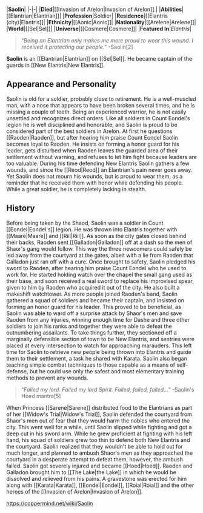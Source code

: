 |**Saolin**|
|-|-|
|**Died**|[[Invasion of Arelon\|Invasion of Arelon]].|
|**Abilities**|[[Elantrian\|Elantrian]]|
|**Profession**|Soldier|
|**Residence**|[[Elantris (city)\|Elantris]]|
|**Ethnicity**|[[Aonic\|Aonic]]|
|**Nationality**|[[Arelene\|Arelene]]|
|**World**|[[Sel\|Sel]]|
|**Universe**|[[Cosmere\|Cosmere]]|
|**Featured In**|*Elantris*|

>“*Being an Elantrian only makes me more proud to wear this wound. I received it protecting our people.*”
\-Saolin[2]


**Saolin** is an [[Elantrian\|Elantrian]] on [[Sel\|Sel]]. He became captain of the guards in [[New Elantris\|New Elantris]].

## Appearance and Personality
Saolin is old for a soldier, probably close to retirement. He is a well-muscled man, with a nose that appears to have been broken several times, and he is missing a couple of teeth.
Being an experienced warrior, he is not easily unsettled and recognizes direct orders. Like all soldiers in Count Eondel's legion he is well disciplined and honorable, and Saolin is proud to be considered part of the best soldiers in Arelon. At first he questions [[Raoden\|Raoden]], but after hearing him praise Count Eondel Saolin becomes loyal to Raoden. He insists on forming a honor guard for his leader, gets disturbed when Raoden leaves the guarded area of their settlement without warning, and refuses to let him fight because leaders are too valuable.
During his time defending New Elantris Saolin gathers a few wounds, and since the [[Reod\|Reod]] an Elantrian's pain never goes away. Yet Saolin does not mourn his wounds, but is proud to wear them, as a reminder that he received them with honor while defending his people. While a great soldier, he is completely lacking in stealth.

## History
Before being taken by the Shaod, Saolin was a soldier in Count [[Eondel\|Eondel's]] legion.
He was thrown into Elantris together with [[Maare\|Maare]] and [[Riil\|Riil]]. As soon as the city gates closed behind their backs, Raoden sent [[Galladon\|Galladon]] off at a dash so the men of Shaor's gang would follow. This way the three newcomers could safely be led away from the courtyard at the gates, albeit with a lie from Raoden that Galladon just ran off with a cure.
Once brought to safety, Saolin pledged his sword to Raoden, after hearing him praise Count Eondel who he used to work for. He started holding watch over the chapel the small gang used as their base, and soon received a real sword to replace his improvised spear, given to him by Raoden who acquired it out of the city. He also built a makeshift watchtower.
As more people joined Raoden's band, Saolin gathered a squad of soldiers and became their captain, and insisted on forming an honor guard for his leader. This proved to be beneficial, as Saolin was able to ward off a surprise attack by Shaor's men and save Raoden from any injuries, winning enough time for Dashe and three other soldiers to join his ranks and together they were able to defeat the outnumbering assailants.
To take things further, they sectioned off a marginally defensible section of town to be New Elantris, and sentries were placed at every intersection to watch for approaching marauders. This left time for Saolin to retrieve new people being thrown into Elantris and guide them to their settlement, a task he shared with Karata. Saolin also began teaching simple combat techniques to those capable as a means of self-defense, but he could use only the safest and most elementary training methods to prevent any wounds.

>“*Failed my lord. Failed my lord Spirit. Failed, failed, failed...*”
\-Saolin's Hoed mantra[5]

When Princess [[Sarene\|Sarene]] distributed food to the Elantrians as part of her [[Widow's Trial\|Widow's Trial]], Saolin defended the courtyard from Shaor's men out of fear that they would harm the nobles who entered the city. This went well for a while, until Saolin slipped while fighting and got a deep cut in his sword arm. While he grew proficient at fighting with his left hand, his squad of soldiers grew too thin to defend both New Elantris and the courtyard. Saolin realized that they wouldn't be able to hold out for much longer, and planned to ambush Shaor's men as they approached the courtyard in a desperate attempt to defeat them, however, the ambush failed. Saolin got severely injured and became [[Hoed\|Hoed]].
Raoden and Galladon brought him to [[The Lake\|the Lake]] in which he would be dissolved and relieved from his pains.
A gravestone was erected for him along with [[Karata\|Karata]], [[Eondel\|Eondel]], [[Roial\|Roial]] and the other heroes of the [[Invasion of Arelon\|Invasion of Arelon]].



https://coppermind.net/wiki/Saolin